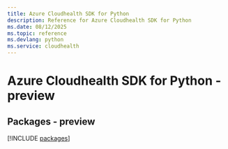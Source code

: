 ```yaml
---
title: Azure Cloudhealth SDK for Python
description: Reference for Azure Cloudhealth SDK for Python
ms.date: 08/12/2025
ms.topic: reference
ms.devlang: python
ms.service: cloudhealth
---
```

# Azure Cloudhealth SDK for Python - preview
## Packages - preview
[!INCLUDE [packages](cloudhealth-index.md)]
